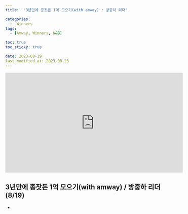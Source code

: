 ```yaml
---
title:  "3년만에 종잣돈 1억 모으기(with amway) : 방중하 리더" 

categories:
  -  Winners
tags:
  - [Amway, Winners, N&B]

toc: true
toc_sticky: true

date: 2023-08-19
last_modified_at: 2023-08-23
---
```


<iframe width="560" height="315" src="https://www.youtube.com/embed/A3SwkEjnhY0" title="YouTube video player" frameborder="0" allow="accelerometer; autoplay; clipboard-write; encrypted-media; gyroscope; picture-in-picture; web-share" allowfullscreen></iframe>

## 3년만에 종잣돈 1억 모으기(with amway) / 방중하 리더 (8/19)

+ 